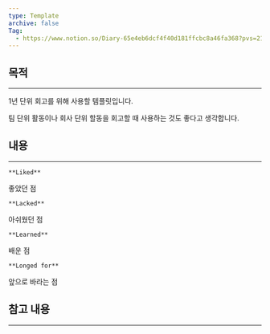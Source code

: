 ```yaml
---
type: Template
archive: false
Tag:
  - https://www.notion.so/Diary-65e4eb6dcf4f40d181ffcbc8a46fa368?pvs=21
---
```

## 목적

---

1년 단위 회고를 위해 사용할 템플릿입니다.

팀 단위 활동이나 회사 단위 할동을 회고할 때 사용하는 것도 좋다고 생각합니다.

## 내용

---

`**Liked**`

좋았던 점

`**Lacked**`

아쉬웠던 점

`**Learned**`

배운 점

`**Longed for**`

앞으로 바라는 점

  

## 참고 내용

---